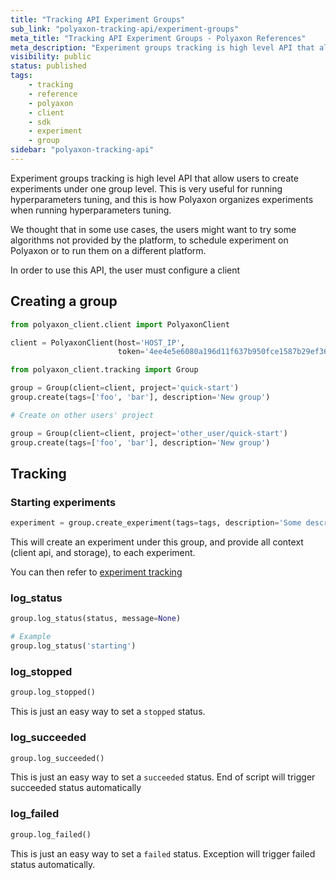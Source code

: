 ```yaml
---
title: "Tracking API Experiment Groups"
sub_link: "polyaxon-tracking-api/experiment-groups"
meta_title: "Tracking API Experiment Groups - Polyaxon References"
meta_description: "Experiment groups tracking is high level API that allow users to create experiments under one group level. This is very useful for running hyperparameters tuning, and this is how Polyaxon organizes experiments when running hyperparameters tuning."
visibility: public
status: published
tags:
    - tracking
    - reference
    - polyaxon
    - client
    - sdk
    - experiment
    - group
sidebar: "polyaxon-tracking-api"
---
```


Experiment groups tracking is high level API that allow users to create 
experiments under one group level. This is very useful for running 
hyperparameters tuning, and this is how Polyaxon 
organizes experiments when running hyperparameters tuning.

We thought that in some use cases, the users might want to try some 
algorithms not provided by the platform, to schedule experiment on Polyaxon or to run them on a different platform.

In order to use this API, the user must configure a client

## Creating a group

```python
from polyaxon_client.client import PolyaxonClient

client = PolyaxonClient(host='HOST_IP',
                        token='4ee4e5e6080a196d11f637b950fce1587b29ef36')
```

```python
from polyaxon_client.tracking import Group

group = Group(client=client, project='quick-start')
group.create(tags=['foo', 'bar'], description='New group')

# Create on other users' project

group = Group(client=client, project='other_user/quick-start')
group.create(tags=['foo', 'bar'], description='New group')
```

## Tracking 

### Starting experiments

```python
experiment = group.create_experiment(tags=tags, description='Some description')
```

This will create an experiment under this group, and provide all context (client api, and storage), to each experiment.

You can then refer to [experiment tracking](references/polyaxon-tracking-api/experiments/)


### log_status
 
```python
group.log_status(status, message=None)

# Example
group.log_status('starting')
```

### log_stopped

```python
group.log_stopped()
```

This is just an easy way to set a `stopped` status.

### log_succeeded

```python
group.log_succeeded()
```

This is just an easy way to set a `succeeded` status. End of script will trigger succeeded status automatically

### log_failed
```python
group.log_failed()
```

This is just an easy way to set a `failed` status. Exception will trigger failed status automatically.
